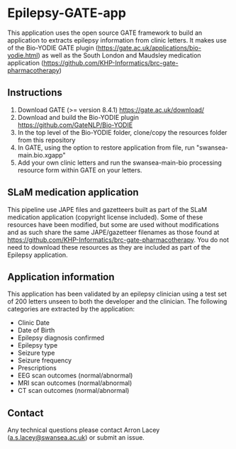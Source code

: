 # Epilepsy-GATE-app

This application uses the open source GATE framework to build an application to extracts epilepsy information from clinic letters. It makes use of the Bio-YODIE GATE plugin (https://gate.ac.uk/applications/bio-yodie.html) as well as the South London and Maudsley medication application (https://github.com/KHP-Informatics/brc-gate-pharmacotherapy)

## Instructions

1. Download GATE (>= version 8.4.1) https://gate.ac.uk/download/
2. Download and build the Bio-YODIE plugin https://github.com/GateNLP/Bio-YODIE
3. In the top level of the Bio-YODIE folder, clone/copy the resources folder from this repository
4. In GATE, using the option to restore application from file, run "swansea-main.bio.xgapp"
5. Add your own clinic letters and run the swansea-main-bio processing resource form within GATE on your letters.

## SLaM medication application

This pipeline use JAPE files and gazetteers built as part of the SLaM medication application (copyright license included). Some of these resources have been modified, but some are used without modifications and as such share the same JAPE/gazetteer filenames as those found at https://github.com/KHP-Informatics/brc-gate-pharmacotherapy. You do not need to download these resources as they are included as part of the Epilepsy application.

## Application information

This application has been validated by an epilepsy clinician using a test set of 200 letters unseen to both the developer and the clinician. The following categories are extracted by the application:

* Clinic Date
* Date of Birth
* Epilepsy diagnosis confirmed
* Epilepsy type
* Seizure type
* Seizure frequency
* Prescriptions
* EEG scan outcomes (normal/abnormal)
* MRI scan outcomes (normal/abnormal)
* CT scan outcomes (normal/abnormal)

## Contact

Any technical questions please contact Arron Lacey (a.s.lacey@swansea.ac.uk) or submit an issue.

